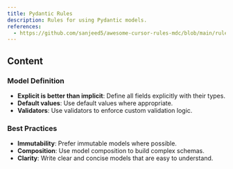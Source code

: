 ```yaml
---
title: Pydantic Rules
description: Rules for using Pydantic models.
references:
  - https://github.com/sanjeed5/awesome-cursor-rules-mdc/blob/main/rules-mdc/pydantic.mdc
---
```


## Content

### Model Definition

- **Explicit is better than implicit**: Define all fields explicitly with their types.
- **Default values**: Use default values where appropriate.
- **Validators**: Use validators to enforce custom validation logic.

### Best Practices

- **Immutability**: Prefer immutable models where possible.
- **Composition**: Use model composition to build complex schemas.
- **Clarity**: Write clear and concise models that are easy to understand.
